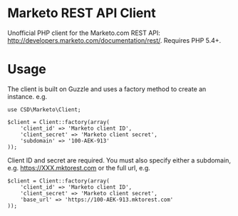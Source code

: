 Marketo REST API Client
================

Unofficial PHP client for the Marketo.com REST API: http://developers.marketo.com/documentation/rest/. Requires PHP 5.4+.

Usage
================

The client is built on Guzzle and uses a factory method to create an instance. e.g.

    use CSD\Marketo\Client;
    
    $client = Client::factory(array(
        'client_id' => 'Marketo client ID',
        'client_secret' => 'Marketo client secret',
        'subdomain' => '100-AEK-913'
    ));
    
Client ID and secret are required. You must also specify either a subdomain, e.g. https://XXX.mktorest.com or the full url, e.g. 

    $client = Client::factory(array(
        'client_id' => 'Marketo client ID',
        'client_secret' => 'Marketo client secret',
        'base_url' => 'https://100-AEK-913.mktorest.com'
    ));
